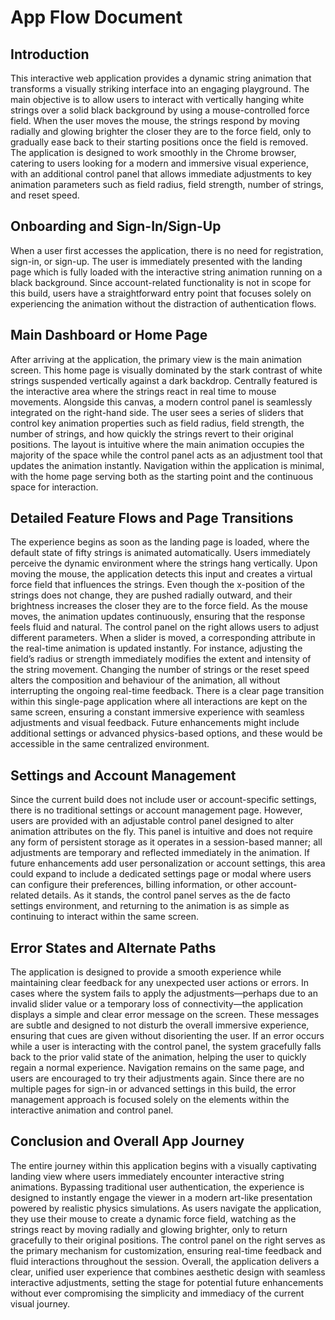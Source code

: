 # App Flow Document

## Introduction

This interactive web application provides a dynamic string animation that transforms a visually striking interface into an engaging playground. The main objective is to allow users to interact with vertically hanging white strings over a solid black background by using a mouse-controlled force field. When the user moves the mouse, the strings respond by moving radially and glowing brighter the closer they are to the force field, only to gradually ease back to their starting positions once the field is removed. The application is designed to work smoothly in the Chrome browser, catering to users looking for a modern and immersive visual experience, with an additional control panel that allows immediate adjustments to key animation parameters such as field radius, field strength, number of strings, and reset speed.

## Onboarding and Sign-In/Sign-Up

When a user first accesses the application, there is no need for registration, sign-in, or sign-up. The user is immediately presented with the landing page which is fully loaded with the interactive string animation running on a black background. Since account-related functionality is not in scope for this build, users have a straightforward entry point that focuses solely on experiencing the animation without the distraction of authentication flows.

## Main Dashboard or Home Page

After arriving at the application, the primary view is the main animation screen. This home page is visually dominated by the stark contrast of white strings suspended vertically against a dark backdrop. Centrally featured is the interactive area where the strings react in real time to mouse movements. Alongside this canvas, a modern control panel is seamlessly integrated on the right-hand side. The user sees a series of sliders that control key animation properties such as field radius, field strength, the number of strings, and how quickly the strings revert to their original positions. The layout is intuitive where the main animation occupies the majority of the space while the control panel acts as an adjustment tool that updates the animation instantly. Navigation within the application is minimal, with the home page serving both as the starting point and the continuous space for interaction.

## Detailed Feature Flows and Page Transitions

The experience begins as soon as the landing page is loaded, where the default state of fifty strings is animated automatically. Users immediately perceive the dynamic environment where the strings hang vertically. Upon moving the mouse, the application detects this input and creates a virtual force field that influences the strings. Even though the x-position of the strings does not change, they are pushed radially outward, and their brightness increases the closer they are to the force field. As the mouse moves, the animation updates continuously, ensuring that the response feels fluid and natural. The control panel on the right allows users to adjust different parameters. When a slider is moved, a corresponding attribute in the real-time animation is updated instantly. For instance, adjusting the field’s radius or strength immediately modifies the extent and intensity of the string movement. Changing the number of strings or the reset speed alters the composition and behaviour of the animation, all without interrupting the ongoing real-time feedback. There is a clear page transition within this single-page application where all interactions are kept on the same screen, ensuring a constant immersive experience with seamless adjustments and visual feedback. Future enhancements might include additional settings or advanced physics-based options, and these would be accessible in the same centralized environment.

## Settings and Account Management

Since the current build does not include user or account-specific settings, there is no traditional settings or account management page. However, users are provided with an adjustable control panel designed to alter animation attributes on the fly. This panel is intuitive and does not require any form of persistent storage as it operates in a session-based manner; all adjustments are temporary and reflected immediately in the animation. If future enhancements add user personalization or account settings, this area could expand to include a dedicated settings page or modal where users can configure their preferences, billing information, or other account-related details. As it stands, the control panel serves as the de facto settings environment, and returning to the animation is as simple as continuing to interact within the same screen.

## Error States and Alternate Paths

The application is designed to provide a smooth experience while maintaining clear feedback for any unexpected user actions or errors. In cases where the system fails to apply the adjustments—perhaps due to an invalid slider value or a temporary loss of connectivity—the application displays a simple and clear error message on the screen. These messages are subtle and designed to not disturb the overall immersive experience, ensuring that cues are given without disorienting the user. If an error occurs while a user is interacting with the control panel, the system gracefully falls back to the prior valid state of the animation, helping the user to quickly regain a normal experience. Navigation remains on the same page, and users are encouraged to try their adjustments again. Since there are no multiple pages for sign-in or advanced settings in this build, the error management approach is focused solely on the elements within the interactive animation and control panel.

## Conclusion and Overall App Journey

The entire journey within this application begins with a visually captivating landing view where users immediately encounter interactive string animations. Bypassing traditional user authentication, the experience is designed to instantly engage the viewer in a modern art-like presentation powered by realistic physics simulations. As users navigate the application, they use their mouse to create a dynamic force field, watching as the strings react by moving radially and glowing brighter, only to return gracefully to their original positions. The control panel on the right serves as the primary mechanism for customization, ensuring real-time feedback and fluid interactions throughout the session. Overall, the application delivers a clear, unified user experience that combines aesthetic design with seamless interactive adjustments, setting the stage for potential future enhancements without ever compromising the simplicity and immediacy of the current visual journey.
